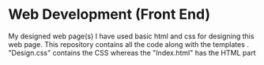 # Web Development (Front End) 
My designed web page(s)
I have used basic html and css for designing this web page.
This repository contains all the code along with the templates .
"Design.css" contains the CSS whereas the "Index.html" has the HTML part
